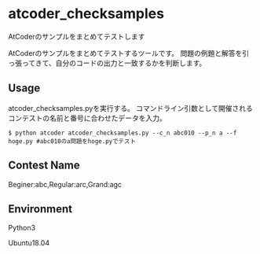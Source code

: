 # atcoder_checksamples
AtCoderのサンプルをまとめてテストします

AtCoderのサンプルをまとめてテストするツールです。
問題の例題と解答を引っ張ってきて、自分のコードの出力と一致するかを判断します。

## Usage
atcoder_checksamples.pyを実行する。
コマンドライン引数として開催されるコンテストの名前と番号に合わせたデータを入力。


```
$ python atcoder atcoder_checksamples.py --c_n abc010 --p_n a --f hoge.py #abc010のa問題をhoge.pyでテスト
```
## Contest Name
Beginer:abc,Regular:arc,Grand:agc

## Environment
Python3

Ubuntu18.04
